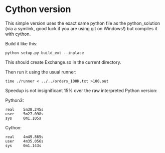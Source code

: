 # Cython version

This simple version uses the exact same python file as the python_solution (via a symlink, good luck if you are using git on Windows!) but compiles it with cython.

Build it like this:

    python setup.py build_ext --inplace

This should create Exchange.so in the current directory.

Then run it using the usual runner:

    time ./runner < ../../orders_100K.txt >100.out 

Speedup is not insignificant 15% over the raw interpreted Python version: 

Python3:

    real	5m38.245s
    user	5m27.098s
    sys	    0m1.105s

Cython:

    real	4m49.865s
    user	4m35.056s
    sys	    0m1.143s

